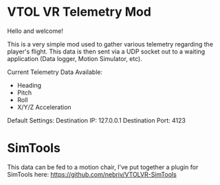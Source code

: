 # VTOL VR Telemetry Mod
Hello and welcome!

This is a very simple mod used to gather various telemetry regarding the player's flight. This data is then sent via a UDP socket out to a waiting application (Data logger, Motion Simulator, etc).

Current Telemetry Data Available:
* Heading
* Pitch
* Roll
* X/Y/Z Acceleration

Default Settings:
Destination IP: 127.0.0.1
Destination Port: 4123

# SimTools
This data can be fed to a motion chair, I've put together a plugin for SimTools here:
https://github.com/nebriv/VTOLVR-SimTools

